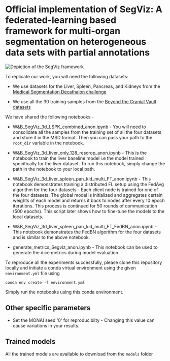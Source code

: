 # Official implementation of SegViz: A federated-learning based framework for multi-organ segmentation on heterogeneous data sets with partial annotations

![Depiction of the SegViz framework](./assets/Segviz_fig.png)

To replicate our work, you will need the following datasets:

- We use datasets for the Liver, Spleen, Pancreas, and Kidneys from the [Medical Segmentation Decathalon challenge](http://medicaldecathlon.com/)

- We use all the 30 training samples from the [Beyond the Cranial Vault datasets](https://www.synapse.org/#!Synapse:syn3193805/wiki/89480\n)


We have shared the following notebooks -

- W&B_SegViz_3d_LSPK_combined_anon.ipynb - You will need to consolidate all the samples from the training set of all the four datasets and store it in the MSD format. Then you can pass your path to the `root_dir` variable in the notebook. 

- W&B_SegViz_3d_liver_only_128_rescrop_anon.ipynb - This is the notebook to train the liver baseline model i.e the model trained specifically for the liver dataset. To run this notebook, simply change the path in the notebook to your local path.

- W&B_SegViz_3d_liver_spleen_pan_kid_multi_FT_anon.ipynb - This notebook demonstrates training a distributed FL setup using the FedAvg algorithm for the four datasets - Each client node is trained for one of the four datasets. The global model is initialized and aggregates certain weights of each model and returns it back to nodes after every 10 epoch iterations. This process is continued for 50 rounds of communication (500 epochs). This script later shows how to fine-tune the models to the local datasets. 

- W&B_SegViz_3d_liver_spleen_pan_kid_multi_FT_FedBN_anon.ipynb - This notebook demonstrates the FedBN algorithm for the four datasets and is similar to the above notebook.

- generate_metrics_Segviz_anon.ipynb - This notebook can be used to generate the dice metrics during model evaluation. 


To reproduce all the experiments successfully, please clone this repository locally and initiate a conda virtual environment using the given `environment.yml` file using 

```
conda env create -f environment.yml
```

Simply run the notebooks using this conda environment.


## Other specific parameters

- Set the MONAI seed '0' for reproducibilty - Changing this value can cause variations in your results. 

## Trained models

All the trained models are available to download from the `models` folder
